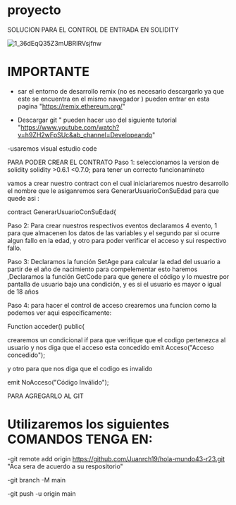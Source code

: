 # proyecto
SOLUCION PARA EL CONTROL DE ENTRADA EN SOLIDITY 

![1_36dEqQ35Z3mUBRIRVsjfnw](https://user-images.githubusercontent.com/91889338/142859511-212fa232-a72c-4a8c-8c49-bd4746684069.png)

# IMPORTANTE
- sar el entorno de desarrollo remix (no es necesario descargarlo ya que este se encuentra en el mismo navegador ) pueden entrar en esta pagina "https://remix.ethereum.org/"

- Descargar git " pueden hacer uso del siguiente tutorial "https://www.youtube.com/watch?v=h9ZH2wFpSUc&ab_channel=Developeando" 


-usaremos visual estudio code


PARA PODER CREAR EL CONTRATO 
 Paso 1:
 seleccionamos la version de solidity solidity >0.6.1 <0.7.0; para tener un correcto funcionamineto
 
 
 vamos a crear nuestro contract con el cual iniciariaremos nuestro desarrollo el nombre que le asiganremos sera GenerarUsuarioConSuEdad para que quede asi :
 
 contract GenerarUsuarioConSuEdad{
 
 Paso 2:
 Para crear nuestros respectivos eventos declaramos 4 evento, 1 para que almacenen los datos de las variables y el segundo par si ocurre algun fallo en la edad, y otro para poder verificar el acceso y sui respectivo fallo.
 
 Paso 3:
 Declaramos la función SetAge para calcular la edad del usuario a partir de el año de nacimiento para compelementar esto haremos ,Declaramos la función GetCode para que genere el código y lo muestre por pantalla de usuario bajo una condición, y es si el usuario es mayor o igual de 18 años
 
 Paso 4:
 para hacer el control de acceso crearemos una funcion como la podemos ver aqui especificamente:
 
 Function acceder() public{
 
 crearemos un condicional if para que verifique que el codigo pertenezca al usuario y nos diga que el acceso esta concedido
  emit Acceso("Acceso concedido"); 
  
 
 y otro para que nos diga que el codigo es invalido
 
 
 emit NoAcceso("Código Inválido");
 
 
 PARA AGREGARLO AL GIT
 
 # Utilizaremos los siguientes COMANDOS TENGA EN:
 
-git remote add origin https://github.com/Juanrch19/hola-mundo43-r23.git "Aca sera de acuerdo a su respositorio"

-git branch -M main

-git push -u origin main
 
 

